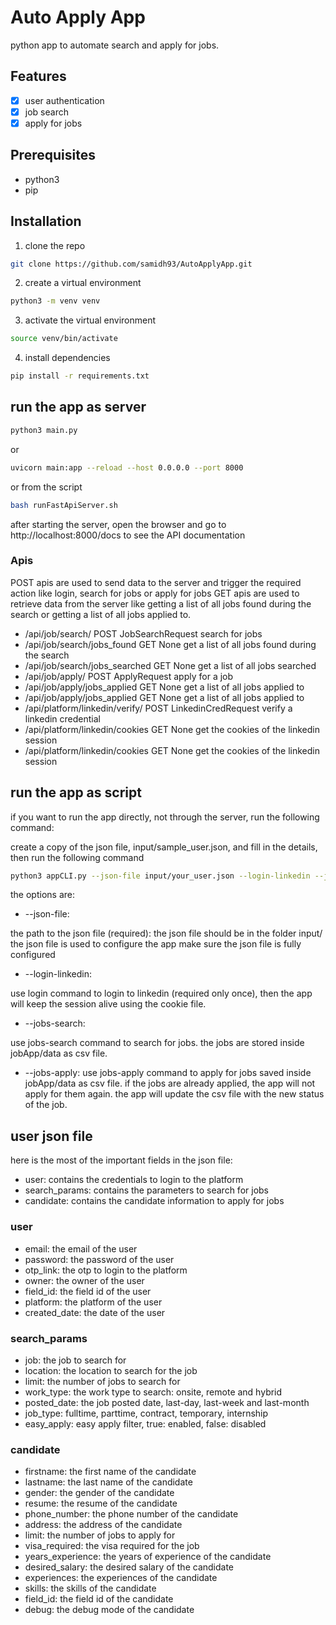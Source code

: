 # Auto Apply App
python app to automate search and apply for jobs. 

## Features
- [x] user authentication 
- [x] job search 
- [x] apply for jobs

## Prerequisites
- python3
- pip


## Installation
1. clone the repo
```bash
git clone https://github.com/samidh93/AutoApplyApp.git
```
2. create a virtual environment
```bash
python3 -m venv venv
```
3. activate the virtual environment
```bash
source venv/bin/activate
```    
4. install dependencies
```bash
pip install -r requirements.txt
```

## run the app as server
```bash
python3 main.py
```
or 
```bash
uvicorn main:app --reload --host 0.0.0.0 --port 8000
```
or from the script
```bash
bash runFastApiServer.sh
```
after starting the server, open the browser and go to http://localhost:8000/docs to see the API documentation

### Apis
POST apis are used to send data to the server and trigger the required action like login, search for jobs or apply for jobs
GET apis are used to retrieve data from the server like getting a list of all jobs found during the search or getting a list of all jobs applied to.

- /api/job/search/  POST  JobSearchRequest  search for jobs
- /api/job/search/jobs_found  GET  None  get a list of all jobs found during the search
- /api/job/search/jobs_searched  GET  None  get a list of all jobs searched 
- /api/job/apply/  POST  ApplyRequest  apply for a job
- /api/job/apply/jobs_applied  GET  None  get a list of all jobs applied to
- /api/job/apply/jobs_applied  GET  None  get a list of all jobs applied to
- /api/platform/linkedin/verify/  POST  LinkedinCredRequest  verify a linkedin credential
- /api/platform/linkedin/cookies  GET  None  get the cookies of the linkedin session
- /api/platform/linkedin/cookies  GET  None  get the cookies of the linkedin session

## run the app as script
if you want to run the app directly, not through the server, run the following command:

create a copy of the json file, input/sample_user.json, and fill in the details, then run the following command
```bash
python3 appCLI.py --json-file input/your_user.json --login-linkedin --jobs-search --jobs-apply
```
the options are:
- --json-file: 

the path to the json file (required):
the json file should be in the folder input/
the json file is used to configure the app
make sure the json file is fully configured
- --login-linkedin: 

use login command to login to linkedin (required only once), then the app will keep the session alive using the cookie file.
- --jobs-search: 

use jobs-search command to search for jobs. the jobs are stored inside jobApp/data as csv file. 
- --jobs-apply: 
use jobs-apply command to apply for jobs saved inside jobApp/data as csv file. if the jobs are already applied, the app will not apply for them again. the app will update the csv file with the new status of the job.

## user json file
here is the most of the important fields in the json file:
- user: contains the credentials to login to the platform
- search_params: contains the parameters to search for jobs
- candidate: contains the candidate information to apply for jobs

### user
- email: the email of the user
- password: the password of the user
- otp_link: the otp to login to the platform
- owner: the owner of the user
- field_id: the field id of the user
- platform: the platform of the user
- created_date: the date of the user

### search_params
- job: the job to search for
- location: the location to search for the job
- limit: the number of jobs to search for
- work_type: the work type to search: onsite, remote and hybrid
- posted_date: the job posted date, last-day, last-week and last-month
- job_type:  fulltime, parttime, contract, temporary, internship
- easy_apply: easy apply filter, true: enabled, false: disabled

### candidate
- firstname: the first name of the candidate
- lastname: the last name of the candidate
- gender: the gender of the candidate
- resume: the resume of the candidate
- phone_number: the phone number of the candidate
- address: the address of the candidate
- limit: the number of jobs to apply for
- visa_required: the visa required for the job
- years_experience: the years of experience of the candidate
- desired_salary: the desired salary of the candidate
- experiences: the experiences of the candidate
- skills: the skills of the candidate
- field_id: the field id of the candidate
- debug: the debug mode of the candidate
